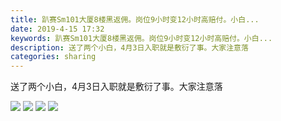 ```yaml
---
title: 趴赛Sm101大厦8楼黑返佣。岗位9小时变12小时高赔付。小白...
date: 2019-4-15 17:32
keywords: 趴赛Sm101大厦8楼黑返佣。岗位9小时变12小时高赔付。小白...
description: 送了两个小白，4月3日入职就是敷衍了事。大家注意落
categories: sharing
---
```

<td class="t_f" id="postmessage_3507025">

送了两个小白，4月3日入职就是敷衍了事。大家注意落

<img aid="1141517" data-cf-modified-e0b41df8d4b7dc189f331cd8-="" file="data/attachment/forum/201904/15/173012emyv4xxrktxv00id.jpg.thumb.jpg" id="aimg_1141517" inpost="1" onclick="" onmouseover="" src="http://www.flw.ph/data/attachment/forum/201904/15/173012emyv4xxrktxv00id.jpg" style="cursor:pointer" zoomfile="data/attachment/forum/201904/15/173012emyv4xxrktxv00id.jpg"/>



<img aid="1141516" data-cf-modified-e0b41df8d4b7dc189f331cd8-="" file="data/attachment/forum/201904/15/173006ainpxxq85e3xq5kk.jpg.thumb.jpg" id="aimg_1141516" inpost="1" onclick="" onmouseover="" src="http://www.flw.ph/data/attachment/forum/201904/15/173006ainpxxq85e3xq5kk.jpg" style="cursor:pointer" zoomfile="data/attachment/forum/201904/15/173006ainpxxq85e3xq5kk.jpg"/>



<img aid="1141518" data-cf-modified-e0b41df8d4b7dc189f331cd8-="" file="data/attachment/forum/201904/15/173020gcj77urukkj711kw.jpg.thumb.jpg" id="aimg_1141518" inpost="1" onclick="" onmouseover="" src="http://www.flw.ph/data/attachment/forum/201904/15/173020gcj77urukkj711kw.jpg" style="cursor:pointer" zoomfile="data/attachment/forum/201904/15/173020gcj77urukkj711kw.jpg"/>



<img aid="1141519" data-cf-modified-e0b41df8d4b7dc189f331cd8-="" file="data/attachment/forum/201904/15/173035hgpxd9g96a03gxgt.jpg.thumb.jpg" id="aimg_1141519" inpost="1" onclick="" onmouseover="" src="http://www.flw.ph/data/attachment/forum/201904/15/173035hgpxd9g96a03gxgt.jpg" style="cursor:pointer" zoomfile="data/attachment/forum/201904/15/173035hgpxd9g96a03gxgt.jpg"/>


</td>
